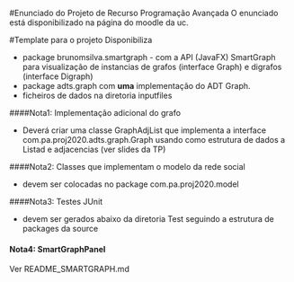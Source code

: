 #Enunciado do Projeto de Recurso Programação Avançada
O enunciado está disponibilizado na página do moodle da uc.

#Template para o projeto
Disponibiliza
 - package brunomsilva.smartgraph - com a API (JavaFX) SmartGraph para visualização de instancias de grafos (interface Graph)  e digrafos (interface Digraph)  
 - package adts.graph com **uma** implementação do ADT Graph.
 - ficheiros de dados na diretoria inputfiles 

####Nota1: Implementação adicional do grafo 
- Deverá criar uma classe GraphAdjList que implementa a interface com.pa.proj2020.adts.graph.Graph usando como estrutura de dados a Listad e adjacencias 
(ver slides da TP) 

####Nota2: Classes que implementam o modelo da rede social  
- devem ser colocadas no package com.pa.proj2020.model

####Nota3: Testes JUnit 
- devem ser gerados abaixo da diretoria Test seguindo a estrutura de packages da source

#### Nota4: SmartGraphPanel
Ver README_SMARTGRAPH.md
